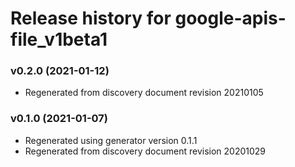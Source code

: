 # Release history for google-apis-file_v1beta1

### v0.2.0 (2021-01-12)

* Regenerated from discovery document revision 20210105

### v0.1.0 (2021-01-07)

* Regenerated using generator version 0.1.1
* Regenerated from discovery document revision 20201029

